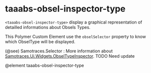 # taaabs-obsel-inspector-type

`<taaabs-obsel-inspector-type>` display a graphical representation of detailled informations about Obsels Types.

This Polymer Custom Element use the `obselSelector` property to know which ObselType will be displayed.

(@see) Samotraces.Selector :
More information about <a href="http://dsi-liris-silex.univ-lyon1.fr/bmathern/samotraces/doc/Samotraces.UI.Widgets.ObselInspector.html">Samotraces.Ui.Widgets.ObselTypeInspector</a>. TODO Need update

@element taaabs-obsel-inspector-type
